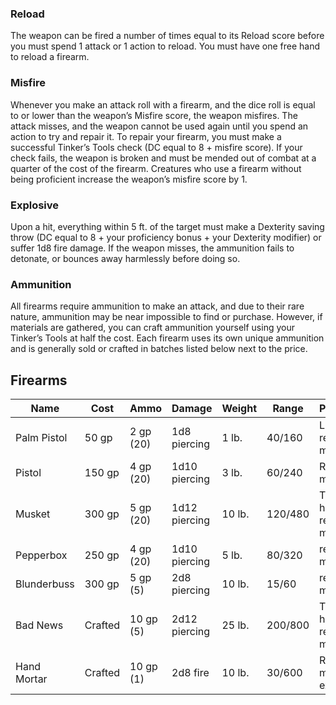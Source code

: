 ### Reload

The weapon can be fired a number of times equal to its Reload score before you must spend 1 attack or 1 action to reload. You must have one free hand to reload a firearm.

### Misfire

Whenever you make an attack roll with a firearm, and the dice roll is equal to or lower than the weapon’s Misfire score, the weapon misfires. The attack misses, and the weapon cannot be used again until you spend an action to try and repair it. To repair your firearm, you must make a successful Tinker’s Tools check (DC equal to 8 + misfire score). If your check fails, the weapon is broken and must be mended out of combat at a quarter of the cost of the firearm. Creatures who use a firearm without being proficient increase the weapon’s misfire score by 1.

### Explosive

Upon a hit, everything within 5 ft. of the target must make a Dexterity saving throw (DC equal to 8 + your proficiency bonus + your Dexterity modifier) or suffer 1d8 fire damage. If the weapon misses, the ammunition fails to detonate, or bounces away harmlessly before doing so.

### Ammunition

All firearms require ammunition to make an attack, and due to their rare nature, ammunition may be near impossible to find or purchase. However, if materials are gathered, you can craft ammunition yourself using your Tinker’s Tools at half the cost. Each firearm uses its own unique ammunition and is generally sold or crafted in batches listed below next to the price.

## Firearms

| Name        | Cost    | Ammo      | Damage        | Weight | Range   | Properties                      |
| ----------- | ------- | --------- | ------------- | ------ | ------- | ------------------------------- |
| Palm Pistol | 50 gp   | 2 gp (20) | 1d8 piercing  | 1 lb.  | 40/160  | Light, reload 1, misfire 1      |
| Pistol      | 150 gp  | 4 gp (20) | 1d10 piercing | 3 lb.  | 60/240  | Reload 4, misfire 1             |
| Musket      | 300 gp  | 5 gp (20) | 1d12 piercing | 10 lb. | 120/480 | Two-handed, reload 1, misfire 2 |
| Pepperbox   | 250 gp  | 4 gp (20) | 1d10 piercing | 5 lb.  | 80/320  | reload 6, misfire 2             |
| Blunderbuss | 300 gp  | 5 gp (5)  | 2d8 piercing  | 10 lb. | 15/60   | reload 1, misfire 2             |
| Bad News    | Crafted | 10 gp (5) | 2d12 piercing | 25 lb. | 200/800 | Two-handed, reload 1, misfire 3 |
| Hand Mortar | Crafted | 10 gp (1) | 2d8 fire      | 10 lb. | 30/600  | Reload 1, misfire 3, explosive  |